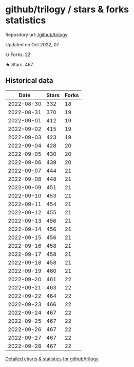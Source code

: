 # github/trilogy / stars & forks statistics

Repository url: [/github/trilogy](https://github.com/github/trilogy)

Updated on Oct 2022, 07

☋ Forks: 22

★ Stars: 467

## Historical data
| Date | Stars | Forks |
|------|-------|-------|
| 2022-08-30 | 332 | 18 | 
| 2022-08-31 | 370 | 19 | 
| 2022-09-01 | 412 | 19 | 
| 2022-09-02 | 415 | 19 | 
| 2022-09-03 | 423 | 19 | 
| 2022-09-04 | 428 | 20 | 
| 2022-09-05 | 430 | 20 | 
| 2022-09-06 | 439 | 20 | 
| 2022-09-07 | 444 | 21 | 
| 2022-09-08 | 448 | 21 | 
| 2022-09-09 | 451 | 21 | 
| 2022-09-10 | 453 | 21 | 
| 2022-09-11 | 454 | 21 | 
| 2022-09-12 | 455 | 21 | 
| 2022-09-13 | 456 | 21 | 
| 2022-09-14 | 456 | 21 | 
| 2022-09-15 | 456 | 21 | 
| 2022-09-16 | 458 | 21 | 
| 2022-09-17 | 458 | 21 | 
| 2022-09-18 | 458 | 21 | 
| 2022-09-19 | 460 | 21 | 
| 2022-09-20 | 461 | 22 | 
| 2022-09-21 | 463 | 22 | 
| 2022-09-22 | 464 | 22 | 
| 2022-09-23 | 466 | 22 | 
| 2022-09-24 | 467 | 22 | 
| 2022-09-25 | 467 | 22 | 
| 2022-09-26 | 467 | 22 | 
| 2022-09-27 | 467 | 22 | 
| 2022-09-28 | 467 | 22 | 


[Detailed charts & statistics for github/trilogy](https://reviewgithub.com/rep/github/trilogy)
